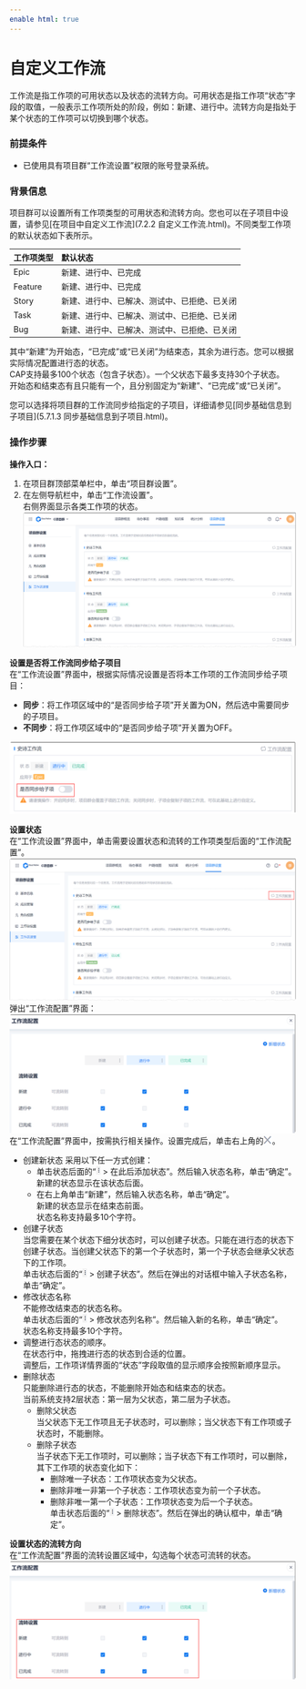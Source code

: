 ```yaml
---
enable html: true
---
```

# 自定义工作流

工作流是指工作项的可用状态以及状态的流转方向。可用状态是指工作项“状态”字段的取值，一般表示工作项所处的阶段，例如：新建、进行中。流转方向是指处于某个状态的工作项可以切换到哪个状态。

### 前提条件
* 已使用具有项目群“工作流设置”权限的账号登录系统。

### 背景信息
项目群可以设置所有工作项类型的可用状态和流转方向。您也可以在子项目中设置，请参见[在项目中自定义工作流](7.2.2 自定义工作流.html)。不同类型工作项的默认状态如下表所示。

|工作项类型|默认状态|
|:--------- |:-------- |
|Epic|新建、进行中、已完成|
|Feature|新建、进行中、已完成|
|Story|新建、进行中、已解决、测试中、已拒绝、已关闭|
|Task|新建、进行中、已解决、测试中、已拒绝、已关闭|
|Bug|新建、进行中、已解决、测试中、已拒绝、已关闭|

其中“新建”为开始态，“已完成”或“已关闭”为结束态，其余为进行态。您可以根据实际情况配置进行态的状态。           
CAP支持最多100个状态（包含子状态）。一个父状态下最多支持30个子状态。        
开始态和结束态有且只能有一个，且分别固定为“新建”、“已完成”或“已关闭”。

您可以选择将项目群的工作流同步给指定的子项目，详细请参见[同步基础信息到子项目](5.7.1.3 同步基础信息到子项目.html)。

### 操作步骤
**操作入口：**
1. 在项目群顶部菜单栏中，单击“项目群设置”。
2. 在左侧导航栏中，单击“工作流设置”。    
    右侧界面显示各类工作项的状态。      
    <img src="fig/项目群-工作流设置01.png" style="zoom:50%">        

**设置是否将工作流同步给子项目**       
在“工作流设置”界面中，根据实际情况设置是否将本工作项的工作流同步给子项目：    
* **同步**：将工作项区域中的“是否同步给子项”开关置为ON，然后选中需要同步的子项目。     
* **不同步**：将工作项区域中的“是否同步给子项”开关置为OFF。        
<img src="fig/项目群-工作流-同步.png" style="zoom:50%">

**设置状态**      
在“工作流设置”界面中，单击需要设置状态和流转的工作项类型后面的“工作流配置”。         
  <img src="fig/项目群-流程设置.png" style="zoom:50%">           
弹出“工作流配置”界面：
 <img src="fig/项目群-工作流设置02.png" style="zoom:50%">     
在“工作流配置”界面中，按需执行相关操作。设置完成后，单击右上角的![](fig/close.png)。         
* 创建新状态
  采用以下任一方式创建：
  * 单击状态后面的“![](fig/rank.png) > 在此后添加状态”。然后输入状态名称，单击“确定”。           
    新建的状态显示在该状态后面。            
  * 在右上角单击“新建”，然后输入状态名称，单击“确定”。                  
    新建的状态显示在结束态前面。               
  状态名称支持最多10个字符。    
* 创建子状态       
    当您需要在某个状态下细分状态时，可以创建子状态。只能在进行态的状态下创建子状态。当创建父状态下的第一个子状态时，第一个子状态会继承父状态下的工作项。                       
    单击状态后面的“![](fig/rank.png) > 创建子状态”。然后在弹出的对话框中输入子状态名称，单击“确定”。  
* 修改状态名称                   
  不能修改结束态的状态名称。                        
  单击状态后面的“![](fig/rank.png) > 修改状态列名称”。然后输入新的名称，单击“确定”。                           
  状态名称支持最多10个字符。                      
* 调整进行态状态的顺序。                         
   在状态行中，拖拽进行态的状态到合适的位置。                                 
   调整后，工作项详情界面的“状态”字段取值的显示顺序会按照新顺序显示。                      
* 删除状态      
    只能删除进行态的状态，不能删除开始态和结束态的状态。      
    当前系统支持2层状态：第一层为父状态，第二层为子状态。      
  * 删除父状态       
    当父状态下无工作项且无子状态时，可以删除；当父状态下有工作项或子状态时，不能删除。
  * 删除子状态      
     当子状态下无工作项时，可以删除；当子状态下有工作项时，可以删除，其下工作项的状态变化如下：           
     * 删除唯一子状态：工作项状态变为父状态。       
     * 删除非唯一非第一个子状态：工作项状态变为前一个子状态。      
     * 删除非唯一第一个子状态：工作项状态变为后一个子状态。                
   单击状态后面的“![](fig/rank.png) > 删除状态”。然后在弹出的确认框中，单击“确定”。
      
**设置状态的流转方向**                     
  在“工作流配置”界面的流转设置区域中，勾选每个状态可流转的状态。                         
  <img src="fig/项目群-流转设置.png" style="zoom:50%">
